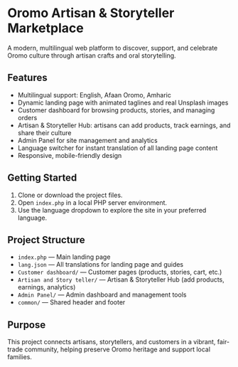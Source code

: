 # Oromo Artisan & Storyteller Marketplace

A modern, multilingual web platform to discover, support, and celebrate Oromo culture through artisan crafts and oral storytelling.

## Features
- Multilingual support: English, Afaan Oromo, Amharic
- Dynamic landing page with animated taglines and real Unsplash images
- Customer dashboard for browsing products, stories, and managing orders
- Artisan & Storyteller Hub: artisans can add products, track earnings, and share their culture
- Admin Panel for site management and analytics
- Language switcher for instant translation of all landing page content
- Responsive, mobile-friendly design

## Getting Started
1. Clone or download the project files.
2. Open `index.php` in a local PHP server environment.
3. Use the language dropdown to explore the site in your preferred language.

## Project Structure
- `index.php` — Main landing page
- `lang.json` — All translations for landing page and guides
- `Customer dashboard/` — Customer pages (products, stories, cart, etc.)
- `Artisan and Story teller/` — Artisan & Storyteller Hub (add products, earnings, analytics)
- `Admin Panel/` — Admin dashboard and management tools
- `common/` — Shared header and footer

## Purpose
This project connects artisans, storytellers, and customers in a vibrant, fair-trade community, helping preserve Oromo heritage and support local families.
